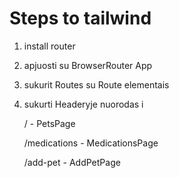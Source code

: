 # Steps to tailwind

1. install router
2. apjuosti su BrowserRouter App
3. sukurit Routes su Route elementais
4. sukurti Headeryje nuorodas i

   / - PetsPage

   /medications - MedicationsPage

   /add-pet - AddPetPage
